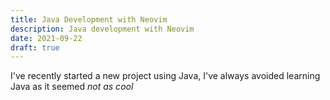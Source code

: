 ```yaml
---
title: Java Development with Neovim
description: Java development with Neovim
date: 2021-09-22
draft: true
---
```


I've recently started a new project using Java, I've always avoided learning Java as it seemed _not as cool_ 
